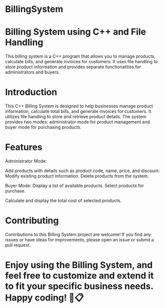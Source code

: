 # BillingSystem
# Billing System using C++ and File Handling
This billing system is a C++ program that allows you to manage products, calculate bills, and generate invoices for customers. It uses file handling to store product information and provides separate functionalities for administrators and buyers.
# Introduction
This C++ Billing System is designed to help businesses manage product information, calculate total bills, and generate invoices for customers. It utilizes file handling to store and retrieve product details. The system provides two modes: administrator mode for product management and buyer mode for purchasing products.

# Features
Administrator Mode:

Add products with details such as product code, name, price, and discount.
Modify existing product information.
Delete products from the system.

Buyer Mode: Display a list of available products.
Select products for purchase.

Calculate and display the total cost of selected products.
# Contributing
Contributions to this Billing System project are welcome! If you find any issues or have ideas for improvements, please open an issue or submit a pull request.

# Enjoy using the Billing System, and feel free to customize and extend it to fit your specific business needs. Happy coding! 💼📋
